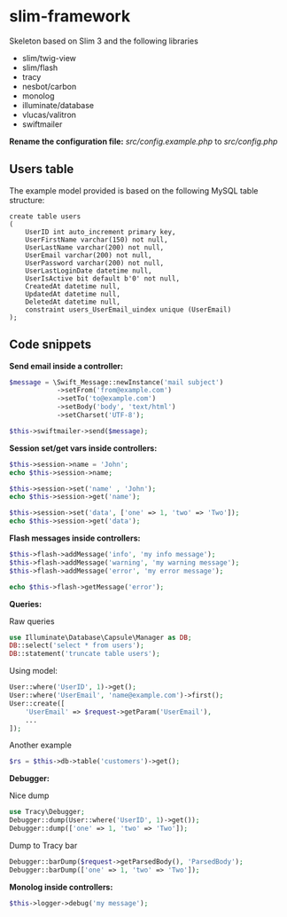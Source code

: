 # slim-framework

Skeleton based on  Slim 3 and the following libraries

- slim/twig-view
- slim/flash
- tracy
- nesbot/carbon
- monolog
- illuminate/database
- vlucas/valitron
- swiftmailer

**Rename the configuration file:** *src/config.example.php* to *src/config.php* 

## Users table

The example model provided is based on the following MySQL table structure:

```mysql
create table users
(
	UserID int auto_increment primary key,
	UserFirstName varchar(150) not null,
	UserLastName varchar(200) not null,
	UserEmail varchar(200) not null,
	UserPassword varchar(200) not null,
	UserLastLoginDate datetime null,
	UserIsActive bit default b'0' not null,
	CreatedAt datetime null,
	UpdatedAt datetime null,
	DeletedAt datetime null,
	constraint users_UserEmail_uindex unique (UserEmail)
);
```
## Code snippets

**Send email inside a controller:**

```php
$message = \Swift_Message::newInstance('mail subject')
            ->setFrom('from@example.com')
            ->setTo('to@example.com')
            ->setBody('body', 'text/html')
            ->setCharset('UTF-8');

$this->swiftmailer->send($message);
```

**Session set/get vars inside controllers:**

```php
$this->session->name = 'John';
echo $this->session->name;
```
```php
$this->session->set('name' , 'John');
echo $this->session->get('name');
```

```php
$this->session->set('data', ['one' => 1, 'two' => 'Two']);
echo $this->session->get('data');
```

**Flash messages inside controllers:**

```php
$this->flash->addMessage('info', 'my info message');
$this->flash->addMessage('warning', 'my warning message');
$this->flash->addMessage('error', 'my error message');
```

```php
echo $this->flash->getMessage('error');
```

**Queries:**

Raw queries
```php
use Illuminate\Database\Capsule\Manager as DB;
DB::select('select * from users');
DB::statement('truncate table users');
```

Using model:
```php
User::where('UserID', 1)->get();
User::where('UserEmail', 'name@example.com')->first();
User::create([
    'UserEmail' => $request->getParam('UserEmail'),
    ...
]);
```

Another example

```php
$rs = $this->db->table('customers')->get();
```

**Debugger:**

Nice dump
```php
use Tracy\Debugger;
Debugger::dump(User::where('UserID', 1)->get());
Debugger::dump(['one' => 1, 'two' => 'Two']);
```

Dump to Tracy bar
```php
Debugger::barDump($request->getParsedBody(), 'ParsedBody');
Debugger::barDump(['one' => 1, 'two' => 'Two']);
```

**Monolog inside controllers:**

```php
$this->logger->debug('my message');
```